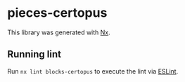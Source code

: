 # pieces-certopus

This library was generated with [Nx](https://nx.dev).

## Running lint

Run `nx lint blocks-certopus` to execute the lint via [ESLint](https://eslint.org/).
